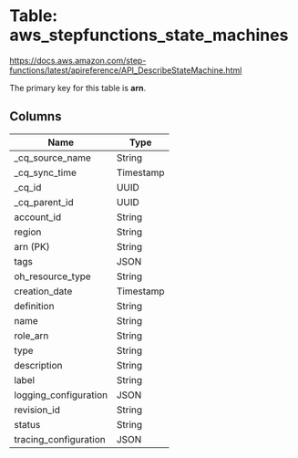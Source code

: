 # Table: aws_stepfunctions_state_machines

https://docs.aws.amazon.com/step-functions/latest/apireference/API_DescribeStateMachine.html

The primary key for this table is **arn**.



## Columns
| Name          | Type          |
| ------------- | ------------- |
|_cq_source_name|String|
|_cq_sync_time|Timestamp|
|_cq_id|UUID|
|_cq_parent_id|UUID|
|account_id|String|
|region|String|
|arn (PK)|String|
|tags|JSON|
|oh_resource_type|String|
|creation_date|Timestamp|
|definition|String|
|name|String|
|role_arn|String|
|type|String|
|description|String|
|label|String|
|logging_configuration|JSON|
|revision_id|String|
|status|String|
|tracing_configuration|JSON|